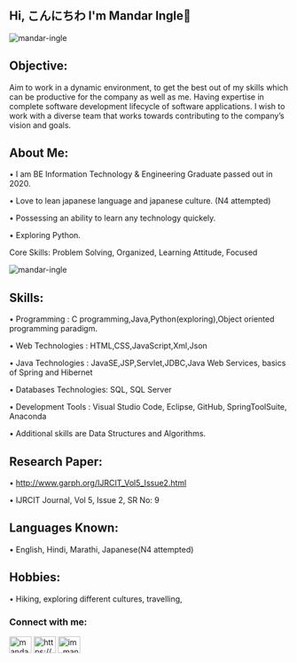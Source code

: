 ## Hi, こんにちわ I'm Mandar Ingle👋
<p align="left"> <img src="https://komarev.com/ghpvc/?username=mandar-ingle&label=Profile%20views&color=0e75b6&style=flat" alt="mandar-ingle" /> </p>


## Objective:
Aim to work in a dynamic environment, to get the best out of my skills which can be productive for the company as well as me. Having expertise in complete software development lifecycle of software applications. I wish to work with a diverse team that works towards contributing to the company’s vision and goals.

## About Me:
• I am BE Information Technology & Engineering Graduate passed out in 2020. 

• Love to lean japanese language and japanese culture. (N4 attempted)

• Possessing an ability to learn any technology quickely.

• Exploring Python.

Core Skills: Problem Solving, Organized, Learning Attitude, Focused

<p><img align="center" src="https://github-readme-stats.vercel.app/api/top-langs?username=mandar-ingle&show_icons=true&locale=en&layout=compact" alt="mandar-ingle" /></p>

## Skills: 
• Programming           : C programming,Java,Python(exploring),Object oriented programming paradigm.

• Web Technologies      : HTML,CSS,JavaScript,Xml,Json

• Java Technologies     : JavaSE,JSP,Servlet,JDBC,Java Web Services, basics of Spring and Hibernet

• Databases Technologies: SQL, SQL Server

• Development Tools     : Visual Studio Code, Eclipse, GitHub, SpringToolSuite, Anaconda

• Additional skills are Data Structures and Algorithms.


## Research Paper: 
• http://www.garph.org/IJRCIT_Vol5_Issue2.html

• IJRCIT Journal, Vol 5, Issue 2, SR No: 9

## Languages Known: 
• English, Hindi, Marathi, Japanese(N4 attempted)

## Hobbies:
• Hiking, exploring different cultures, travelling, 


<h3 align="left">Connect with me:</h3>
<p align="left">
<a href="https://twitter.com/mandaringle18" target="blank"><img align="center" src="https://cdn.jsdelivr.net/npm/simple-icons@3.0.1/icons/twitter.svg" alt="mandaringle18" height="30" width="40" /></a>
<a href="https://linkedin.com/in/https://www.linkedin.com/in/mandaringle/" target="blank"><img align="center" src="https://cdn.jsdelivr.net/npm/simple-icons@3.0.1/icons/linkedin.svg" alt="https://www.linkedin.com/in/mandaringle/" height="30" width="40" /></a>
<a href="https://instagram.com/im_mandar_ingle_" target="blank"><img align="center" src="https://cdn.jsdelivr.net/npm/simple-icons@3.0.1/icons/instagram.svg" alt="im_mandar_ingle_" height="30" width="40" /></a>
</p>










